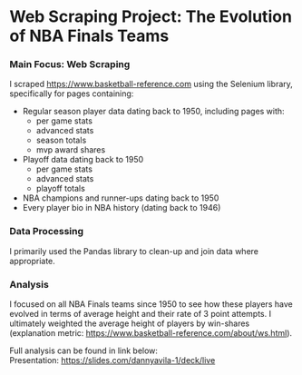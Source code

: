 # Web Scraping Project: The Evolution of NBA Finals Teams
### Main Focus: Web Scraping
I scraped https://www.basketball-reference.com using the Selenium library, specifically for pages containing:
- Regular season player data dating back to 1950, including pages with:
    -  per game stats
    -  advanced stats
    -  season totals
    -  mvp award shares
-  Playoff data dating back to 1950
    -  per game stats
    -  advanced stats
    -  playoff totals
-  NBA champions and runner-ups dating back to 1950
-  Every player bio in NBA history (dating back to 1946)


### Data Processing
I primarily used the Pandas library to clean-up and join data where appropriate.

### Analysis
I focused on all NBA Finals teams since 1950 to see how these players have evolved in terms of average height and their rate of 3 point attempts. I ultimately weighted the average height of players by win-shares (explanation metric: https://www.basketball-reference.com/about/ws.html).  

Full analysis can be found in link below: \
Presentation: https://slides.com/dannyavila-1/deck/live
